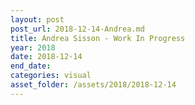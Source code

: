 ```yaml
---
layout: post
post_url: 2018-12-14-Andrea.md
title: Andrea Sisson - Work In Progress
year: 2018
date: 2018-12-14
end_date: 
categories: visual
asset_folder: /assets/2018/2018-12-14
---
```

